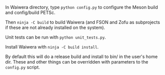 In Waiwera directory, type `python config.py` to configure the Meson
build and config/build PETSc.

Then `ninja -C build` to build Waiwera (and FSON and Zofu as subprojects
if these are not already installed on the system).

Unit tests can be run with `python unit_tests.py`.

Install Waiwera with `ninja -C build install`.

By default this will do a release build and install to bin/ in the
user's home dir. These and other things can be overridden with
parameters to the `config.py` script.
